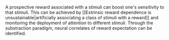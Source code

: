 ---
---

A prospective reward associated with a stimuli can boost one's sensitivity to that stimuli. This can be achieved by [[Extrinsic reward dependence is unsustainable|artificially associating a class of stimuli with a reward]] and monitoring the deployment of attention to different stimuli. Through the substraction paradigm, neural correlates of reward expectation can be identified.